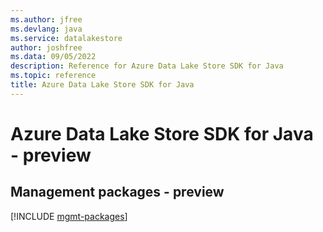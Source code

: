 ```yaml
---
ms.author: jfree
ms.devlang: java
ms.service: datalakestore
author: joshfree
ms.data: 09/05/2022
description: Reference for Azure Data Lake Store SDK for Java
ms.topic: reference
title: Azure Data Lake Store SDK for Java
---
```

# Azure Data Lake Store SDK for Java - preview

## Management packages - preview
[!INCLUDE [mgmt-packages](data-lake-store-mgmt-index.md)]